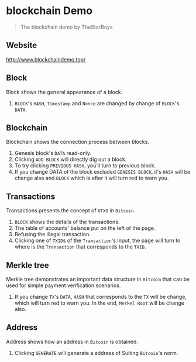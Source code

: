 # blockchain Demo
> The blockchain demo by TheStarBoys

## Website
http://www.blockchaindemo.top/

## Block
Block shows the general appearance of a block.
1. `BLOCK`'s `HASH`, `Timestamp` and `Nonce` are changed by change of `BLOCK`'s `DATA`.

## Blockchain
Blockchain shows the connection process between blocks.
1. Genesis block's `DATA` read-only.
2. Clicking `ADD BLOCK` will directly dig out a block.
3. To try clicking `PREVIOUS HASH`, you'll turn to previous block.
4. If you change DATA of the block excluded `GENESIS BLOCK`, it's `HASH` will be change also and `BLOCK` which is after it will turn red to warn you.

## Transactions
Transactions presents the concept of `UTXO` in `Bitcoin`.
1. `BLOCK` shows the details of the transactions.
2. The table of accounts' balance put on the left of the page.
3. Refusing the illegal transaction.
4. Clicking one of `TXID`s of the `Transaction`'s Input, the page will turn to where is the `Transaction` that corresponds to the `TXID`.

## Merkle tree
Merkle tree demonstrates an important data structure in `Bitcoin` that can be used for simple payment verification scenarios.
1. If you change `TX`'s `DATA`, `HASH` that corresponds to the `TX` will be change, which will turn red to warn you. In the end, `Merkel Root` will be change also.

## Address
Address shows how an address in `Bitcoin` is obtained.
1. Clicking `GENERATE` will generate a address of Suiting `Bitcoin`'s norm.